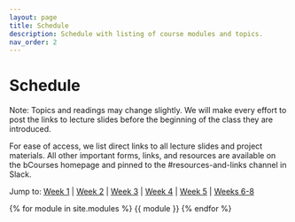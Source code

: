 ```yaml
---
layout: page
title: Schedule
description: Schedule with listing of course modules and topics.
nav_order: 2
---
```

# Schedule

Note: Topics and readings may change slightly. We will make every effort to post the links to lecture slides before the beginning of the class they are introduced.

For ease of access, we list direct links to all lecture slides and project materials. All other important forms, links, and resources are available on the bCourses homepage and pinned to the #resources-and-links channel in Slack.

Jump to: [Week 1](#week-1-introduction-to-design-hci) &#124; [Week 2](#week-2-design-cycle-prototyping-and-user-research) &#124; [Week 3](#week-3-interviewing-and-user-studies) &#124; [Week 4](#week-4-evaluation-and-visual-design) &#124; [Week 5](#week-5-beyond-the-screen) &#124; [Weeks 6-8](#week-6-final-project-week-1)

{% for module in site.modules %}
{{ module }}
{% endfor %}
